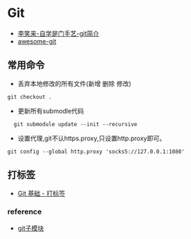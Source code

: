 # Git
- [李笑来-自学是门手艺-git简介](https://github.com/erikluo/the-craft-of-selfteaching/blob/master/markdown/T-appendix.git-introduction.md)
- [awesome-git](https://github.com/dictcp/awesome-git)
  
## 常用命令
- 丢弃本地修改的所有文件(新增 删除 修改)
```
git checkout . 
```
- 更新所有submodle代码
```
  git submodule update --init --recursive
```

- 设置代理,git不认https.proxy,只设置http.proxy即可。
```
git config --global http.proxy 'socks5://127.0.0.1:1080'
```

## 打标签
* [Git 基础 - 打标签](https://git-scm.com/book/zh/v2/Git-%E5%9F%BA%E7%A1%80-%E6%89%93%E6%A0%87%E7%AD%BE)

### reference
- [git子模块](https://git-scm.com/book/zh/v2/Git-%E5%B7%A5%E5%85%B7-%E5%AD%90%E6%A8%A1%E5%9D%97)

